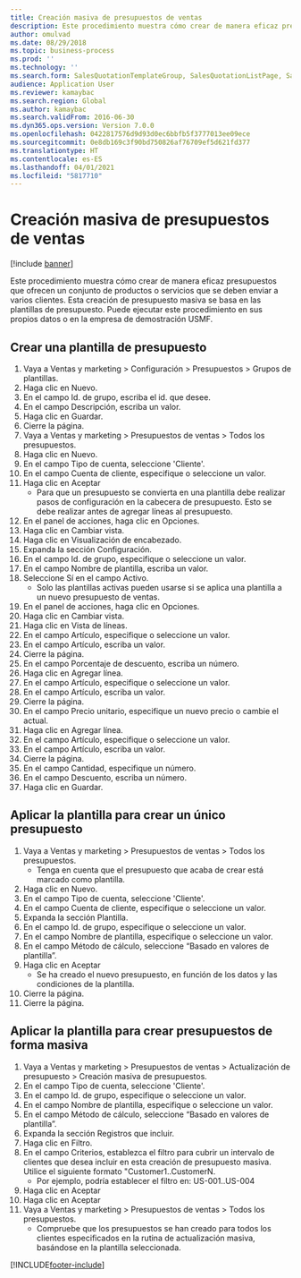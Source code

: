 ```yaml
---
title: Creación masiva de presupuestos de ventas
description: Este procedimiento muestra cómo crear de manera eficaz presupuestos que ofrecen un conjunto de productos o servicios que se deben enviar a varios clientes.
author: omulvad
ms.date: 08/29/2018
ms.topic: business-process
ms.prod: ''
ms.technology: ''
ms.search.form: SalesQuotationTemplateGroup, SalesQuotationListPage, SalesCreateQuotation, SalesQuotationTable, SysQueryForm, SalesQuickQuote
audience: Application User
ms.reviewer: kamaybac
ms.search.region: Global
ms.author: kamaybac
ms.search.validFrom: 2016-06-30
ms.dyn365.ops.version: Version 7.0.0
ms.openlocfilehash: 0422817576d9d93d0ec6bbfb5f3777013ee09ece
ms.sourcegitcommit: 0e8db169c3f90bd750826af76709ef5d621fd377
ms.translationtype: HT
ms.contentlocale: es-ES
ms.lasthandoff: 04/01/2021
ms.locfileid: "5817710"
---
```

# <a name="mass-create-sales-quotations"></a>Creación masiva de presupuestos de ventas

[!include [banner](../../includes/banner.md)]

Este procedimiento muestra cómo crear de manera eficaz presupuestos que ofrecen un conjunto de productos o servicios que se deben enviar a varios clientes. Esta creación de presupuesto masiva se basa en las plantillas de presupuesto. Puede ejecutar este procedimiento en sus propios datos o en la empresa de demostración USMF.


## <a name="create-a-quotation-template"></a>Crear una plantilla de presupuesto
1. Vaya a Ventas y marketing > Configuración > Presupuestos > Grupos de plantillas.
2. Haga clic en Nuevo.
3. En el campo Id. de grupo, escriba el id. que desee.
4. En el campo Descripción, escriba un valor.
5. Haga clic en Guardar.
6. Cierre la página.
7. Vaya a Ventas y marketing > Presupuestos de ventas > Todos los presupuestos.
8. Haga clic en Nuevo.
9. En el campo Tipo de cuenta, seleccione 'Cliente'.
10. En el campo Cuenta de cliente, especifique o seleccione un valor.
11. Haga clic en Aceptar
    * Para que un presupuesto se convierta en una plantilla debe realizar pasos de configuración en la cabecera de presupuesto. Esto se debe realizar antes de agregar líneas al presupuesto.   
12. En el panel de acciones, haga clic en Opciones.
13. Haga clic en Cambiar vista.
14. Haga clic en Visualización de encabezado.
15. Expanda la sección Configuración.
16. En el campo Id. de grupo, especifique o seleccione un valor.
17. En el campo Nombre de plantilla, escriba un valor.
18. Seleccione Sí en el campo Activo.
    * Solo las plantillas activas pueden usarse si se aplica una plantilla a un nuevo presupuesto de ventas.  
19. En el panel de acciones, haga clic en Opciones.
20. Haga clic en Cambiar vista.
21. Haga clic en Vista de líneas.
22. En el campo Artículo, especifique o seleccione un valor.
23. En el campo Artículo, escriba un valor.
24. Cierre la página.
25. En el campo Porcentaje de descuento, escriba un número.
26. Haga clic en Agregar línea.
27. En el campo Artículo, especifique o seleccione un valor.
28. En el campo Artículo, escriba un valor.
29. Cierre la página.
30. En el campo Precio unitario, especifique un nuevo precio o cambie el actual.
31. Haga clic en Agregar línea.
32. En el campo Artículo, especifique o seleccione un valor.
33. En el campo Artículo, escriba un valor.
34. Cierre la página.
35. En el campo Cantidad, especifique un número.
36. En el campo Descuento, escriba un número.
37. Haga clic en Guardar.

## <a name="apply-the-template-to-create-a-single-quotation"></a>Aplicar la plantilla para crear un único presupuesto
1. Vaya a Ventas y marketing > Presupuestos de ventas > Todos los presupuestos.
    * Tenga en cuenta que el presupuesto que acaba de crear está marcado como plantilla.  
2. Haga clic en Nuevo.
3. En el campo Tipo de cuenta, seleccione 'Cliente'.
4. En el campo Cuenta de cliente, especifique o seleccione un valor.
5. Expanda la sección Plantilla.
6. En el campo Id. de grupo, especifique o seleccione un valor.
7. En el campo Nombre de plantilla, especifique o seleccione un valor.
8. En el campo Método de cálculo, seleccione “Basado en valores de plantilla”.
9. Haga clic en Aceptar
    * Se ha creado el nuevo presupuesto, en función de los datos y las condiciones de la plantilla.  
10. Cierre la página.
11. Cierre la página.

## <a name="apply-the-template-to-mass-create-quotations"></a>Aplicar la plantilla para crear presupuestos de forma masiva
1. Vaya a Ventas y marketing > Presupuestos de ventas > Actualización de presupuesto > Creación masiva de presupuestos.
2. En el campo Tipo de cuenta, seleccione 'Cliente'.
3. En el campo Id. de grupo, especifique o seleccione un valor.
4. En el campo Nombre de plantilla, especifique o seleccione un valor.
5. En el campo Método de cálculo, seleccione “Basado en valores de plantilla”.
6. Expanda la sección Registros que incluir.
7. Haga clic en Filtro.
8. En el campo Criterios, establezca el filtro para cubrir un intervalo de clientes que desea incluir en esta creación de presupuesto masiva. Utilice el siguiente formato "Customer1..CustomerN.
    * Por ejemplo, podría establecer el filtro en: US-001..US-004  
9. Haga clic en Aceptar
10. Haga clic en Aceptar
11. Vaya a Ventas y marketing > Presupuestos de ventas > Todos los presupuestos.
    * Compruebe que los presupuestos se han creado para todos los clientes especificados en la rutina de actualización masiva, basándose en la plantilla seleccionada.  



[!INCLUDE[footer-include](../../../includes/footer-banner.md)]